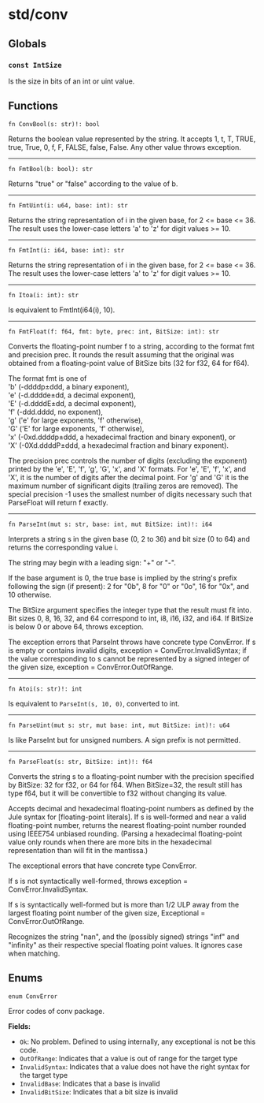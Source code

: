 # std/conv
## Globals
### `const IntSize`
Is the size in bits of an int or uint value.

## Functions
```jule
fn ConvBool(s: str)!: bool
```
Returns the boolean value represented by the string. It accepts 1, t, T, TRUE, true, True, 0, f, F, FALSE, false, False. Any other value throws exception.

---

```jule
fn FmtBool(b: bool): str
```
Returns "true" or "false" according to the value of b.

---

```jule
fn FmtUint(i: u64, base: int): str
```
Returns the string representation of i in the given base, for 2 <= base <= 36. The result uses the lower-case letters 'a' to 'z' for digit values >= 10.

---

```jule
fn FmtInt(i: i64, base: int): str
```
Returns the string representation of i in the given base, for 2 <= base <= 36. The result uses the lower-case letters 'a' to 'z' for digit values >= 10. 

---

```jule
fn Itoa(i: int): str
```
Is equivalent to FmtInt(i64(i), 10).

---

```jule
fn FmtFloat(f: f64, fmt: byte, prec: int, BitSize: int): str
```
Converts the floating-point number f to a string, according to the format fmt and precision prec. It rounds the result assuming that the original was obtained from a floating-point value of BitSize bits (32 for f32, 64 for f64).

The format fmt is one of\
'b' (-ddddp±ddd, a binary exponent),\
'e' (-d.dddde±dd, a decimal exponent),\
'E' (-d.ddddE±dd, a decimal exponent),\
'f' (-ddd.dddd, no exponent),\
'g' ('e' for large exponents, 'f' otherwise),\
'G' ('E' for large exponents, 'f' otherwise),\
'x' (-0xd.ddddp±ddd, a hexadecimal fraction and binary exponent), or\
'X' (-0Xd.ddddP±ddd, a hexadecimal fraction and binary exponent).

The precision prec controls the number of digits (excluding the exponent) printed by the 'e', 'E', 'f', 'g', 'G', 'x', and 'X' formats. For 'e', 'E', 'f', 'x', and 'X', it is the number of digits after the decimal point. For 'g' and 'G' it is the maximum number of significant digits (trailing zeros are removed). The special precision -1 uses the smallest number of digits necessary such that ParseFloat will return f exactly. 

---

```jule
fn ParseInt(mut s: str, base: int, mut BitSize: int)!: i64
```
Interprets a string s in the given base (0, 2 to 36) and bit size (0 to 64) and returns the corresponding value i.

The string may begin with a leading sign: "+" or "-".

If the base argument is 0, the true base is implied by the string's prefix following the sign (if present): 2 for "0b", 8 for "0" or "0o", 16 for "0x", and 10 otherwise.

The BitSize argument specifies the integer type that the result must fit into. Bit sizes 0, 8, 16, 32, and 64 correspond to int, i8, i16, i32, and i64. If BitSize is below 0 or above 64, throws exception.

The exception errors that ParseInt throws have concrete type ConvError. If s is empty or contains invalid digits, exception = ConvError.InvalidSyntax; if the value corresponding to s cannot be represented by a signed integer of the given size, exception = ConvError.OutOfRange.

---

```jule
fn Atoi(s: str)!: int
```
Is equivalent to `ParseInt(s, 10, 0)`, converted to int.

---

```jule
fn ParseUint(mut s: str, mut base: int, mut BitSize: int)!: u64
```
Is like ParseInt but for unsigned numbers. A sign prefix is not permitted. 

---

```jule
fn ParseFloat(s: str, BitSize: int)!: f64
```
Converts the string s to a floating-point number with the precision specified by BitSize: 32 for f32, or 64 for f64. When BitSize=32, the result still has type f64, but it will be convertible to f32 without changing its value.

Accepts decimal and hexadecimal floating-point numbers as defined by the Jule syntax for [floating-point literals]. If s is well-formed and near a valid floating-point number, returns the nearest floating-point number rounded using IEEE754 unbiased rounding. (Parsing a hexadecimal floating-point value only rounds when there are more bits in the hexadecimal representation than will fit in the mantissa.)

The exceptional errors that have concrete type ConvError.

If s is not syntactically well-formed, throws exception = ConvError.InvalidSyntax.

If s is syntactically well-formed but is more than 1/2 ULP away from the largest floating point number of the given size, Exceptional = ConvError.OutOfRange.

Recognizes the string "nan", and the (possibly signed) strings "inf" and "infinity" as their respective special floating point values. It ignores case when matching. 

## Enums
```jule
enum ConvError
```
Error codes of conv package.

**Fields:**
- `Ok`: No problem. Defined to using internally, any exceptional is not be this code.
- `OutOfRange`: Indicates that a value is out of range for the target type
- `InvalidSyntax`: Indicates that a value does not have the right syntax for the target type
- `InvalidBase`: Indicates that a base is invalid
- `InvalidBitSize`: Indicates that a bit size is invalid